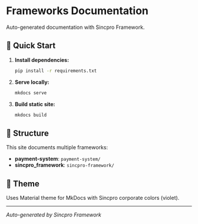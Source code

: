 # Frameworks Documentation

Auto-generated documentation with Sincpro Framework.

## 🚀 Quick Start

1. **Install dependencies:**
   ```bash
   pip install -r requirements.txt
   ```

2. **Serve locally:**
   ```bash
   mkdocs serve
   ```

3. **Build static site:**
   ```bash
   mkdocs build
   ```

## 📁 Structure

This site documents multiple frameworks:

- **payment-system**: `payment-system/`
- **sincpro_framework**: `sincpro-framework/`

## 🎨 Theme

Uses Material theme for MkDocs with Sincpro corporate colors (violet).

---
*Auto-generated by Sincpro Framework*
